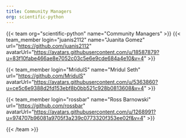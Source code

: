 ```yaml
---
title: Community Managers
org: scientific-python
---
```

{{< team org="scientific-python" name="Community Managers" >}}
  {{< team_member
      login="juanis2112"
      name="Juanita Gomez"
      url="https://github.com/juanis2112"
      avatarUrl="https://avatars.githubusercontent.com/u/18587879?u=83f10fabe466ae8e7052c03c5e6e9cde684a4e10&v=4" >}}

  {{< team_member
      login="MridulS"
      name="Mridul Seth"
      url="https://github.com/MridulS"
      avatarUrl="https://avatars.githubusercontent.com/u/5363860?u=ce5c6e9388d2fd153ebf8b0bb521c928b0813608&v=4" >}}

  {{< team_member
      login="rossbar"
      name="Ross Barnowski"
      url="https://github.com/rossbar"
      avatarUrl="https://avatars.githubusercontent.com/u/1268991?u=974707b96081a9705f3a239c0773320f353ee02f&v=4" >}}

{{< /team >}}
